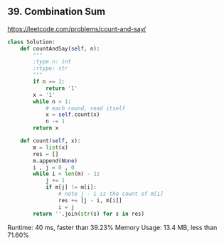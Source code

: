 ## 39. Combination Sum

https://leetcode.com/problems/count-and-say/


```python
class Solution:
    def countAndSay(self, n):
        """
        :type n: int
        :rtype: str
        """
        if n == 1:
            return '1'
        x = '1'
        while n > 1:
            # each round, read itself
            x = self.count(x)
            n -= 1
        return x

    def count(self, x):
        m = list(x)
        res = []
        m.append(None)
        i , j = 0 , 0
        while i < len(m) - 1:
            j += 1
            if m[j] != m[i]:
                # note j - i is the count of m[i]
                res += [j - i, m[i]]
                i = j
        return ''.join(str(s) for s in res)
```

Runtime: 40 ms, faster than 39.23%
Memory Usage: 13.4 MB, less than 71.60%